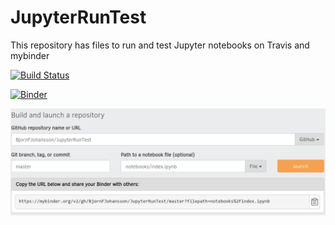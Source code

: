 # JupyterRunTest

This repository has files to run and test Jupyter notebooks on Travis and mybinder



[![Build Status](https://travis-ci.org/BjornFJohansson/JupyterRunTest.svg?branch=master)](https://travis-ci.org/BjornFJohansson/JupyterRunTest)


[![Binder](https://mybinder.org/badge_logo.svg)](https://mybinder.org/v2/gh/BjornFJohansson/JupyterRunTest/master?filepath=notebooks%2Findex.ipynb)



![binder](binder.png)
